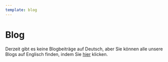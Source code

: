 ```yaml
---
template: blog
---
```

# Blog

Derzeit gibt es keine Blogbeiträge auf Deutsch, aber Sie können alle unsere Blogs auf Englisch finden, indem Sie [hier](https://peachbitcoin.com/blog) klicken.
